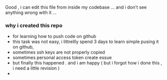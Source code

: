 Good , i can edit this file from inside my codebase ...
and i don't see anything wrong with it ...

### why i created this repo
- for learning how to push code on github
- this task was not easy, i littrellly spend 3 days to learn simple pusing it on github,
- sometimes ssh keys are not properly copied
- sometimes personal access token create essue
- but finally this happened . and i am happy ( but i forgot how i done this , i need a little revision )
- 
